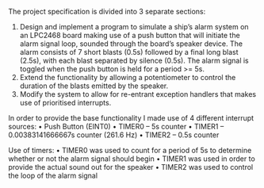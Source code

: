 The project specification is divided into 3 separate sections:

1. Design and implement a program to simulate a ship’s alarm system on an LPC2468 board making use of a push button that will initiate the alarm 
signal loop, sounded through the board’s speaker device. The alarm consists of 7 short blasts (0.5s) followed by a final long blast (2.5s), with 
each blast separated by silence (0.5s). The alarm signal is toggled when the push button is held for a period >= 5s.
2. Extend the functionality by allowing a potentiometer to control the duration of the blasts emitted by the speaker.
3. Modify the system to allow for re-entrant exception handlers that makes use of prioritised interrupts.

In order to provide the base functionality I made use of 4 different interrupt sources:
• Push Button (EINT0)
• TIMER0 – 5s counter
• TIMER1 – 0.00383141666667s counter (261.6 Hz)
• TIMER2 – 0.5s counter

Use of timers:
• TIMER0 was used to count for a period of 5s to determine whether or not the alarm signal should begin
• TIMER1 was used in order to provide the actual sound out for the speaker
• TIMER2 was used to control the loop of the alarm signal
